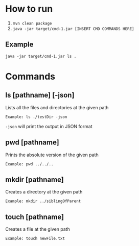 # How to run

1. `mvn clean package`
2. `java -jar target/cmd-1.jar [INSERT CMD COMMANDS HERE]`

## Example
```
java -jar target/cmd-1.jar ls .
```

# Commands

## ls [pathname] [-json]

Lists all the files and directories at the given path

```
Example: ls ./testDir -json
```

`-json` will print the output in JSON format


## pwd [pathname]

Prints the absolute version of the given path

```
Example: pwd ../../..
```

## mkdir [pathname]

Creates a directory at the given path

```
Example: mkdir ../siblingOfParent
```

## touch [pathname]

Creates a file at the given path

```
Example: touch newFile.txt
```
